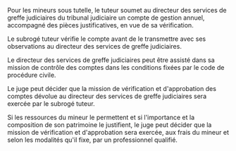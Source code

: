 Pour les mineurs sous tutelle, le tuteur soumet au directeur des services de greffe judiciaires du tribunal judiciaire un compte de gestion annuel, accompagné des pièces justificatives, en vue de sa vérification.  

  

Le subrogé tuteur vérifie le compte avant de le transmettre avec ses observations au directeur des services de greffe judiciaires.  

  

Le directeur des services de greffe judiciaires peut être assisté dans sa mission de contrôle des comptes dans les conditions fixées par le code de procédure civile.  

  

Le juge peut décider que la mission de vérification et d'approbation des comptes dévolue au directeur des services de greffe judiciaires sera exercée par le subrogé tuteur.  

  

Si les ressources du mineur le permettent et si l'importance et la composition de son patrimoine le justifient, le juge peut décider que la mission de vérification et d'approbation sera exercée, aux frais du mineur et selon les modalités qu'il fixe, par un professionnel qualifié.

